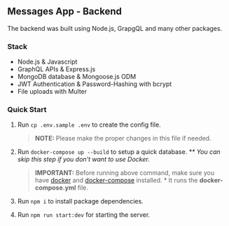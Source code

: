 ## Messages App - Backend

The backend was built using Node.js, GrapgQL and many other packages.

### Stack

- Node.js & Javascript
- GraphQL APIs & Express.js
- MongoDB database & Mongoose.js ODM
- JWT Authentication & Password-Hashing with bcrypt
- File uploads with Multer

### Quick Start

1. Run `cp .env.sample .env` to create the config file.
    > **NOTE:** Please make the proper changes in this file if needed.

2. Run `docker-compose up --build` to setup a quick database. _** You can skip this step if you don't want to use Docker._

    > **IMPORTANT:** Before running above command, make sure you have [docker](https://docs.docker.com/engine/install/) and [docker-compose](https://docs.docker.com/compose/install/) installed. * It runs the **docker-compose.yml** file.

3. Run `npm i` to install package dependencies.

4. Run `npm run start:dev` for starting the server.
